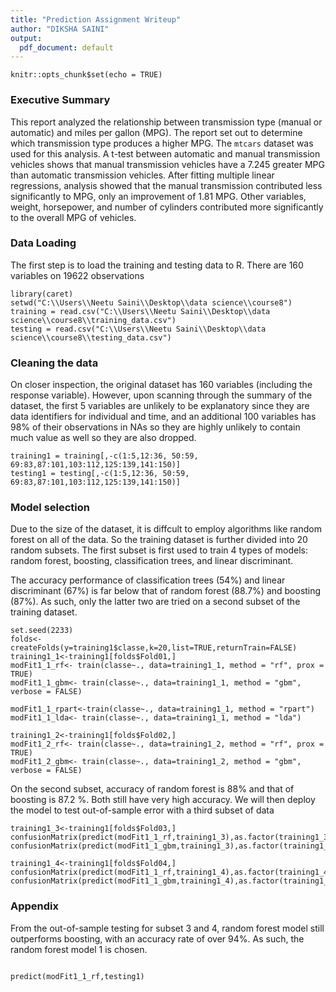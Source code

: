 ```yaml
---
title: "Prediction Assignment Writeup"
author: "DIKSHA SAINI"
output:
  pdf_document: default
---
```


```{r setup, include=FALSE}
knitr::opts_chunk$set(echo = TRUE)
```

### Executive Summary
This report analyzed the relationship between transmission type (manual or 
automatic) and miles per gallon (MPG). The report set out to determine which 
transmission type produces a higher MPG. The `mtcars` dataset was used for this
analysis. A t-test between automatic and manual transmission vehicles shows that
manual transmission vehicles have a 7.245 greater MPG than automatic 
transmission vehicles. After fitting multiple linear regressions, analysis 
showed that the manual transmission contributed less significantly to MPG, only
an improvement of 1.81 MPG.  Other variables, weight, horsepower, and number of 
cylinders contributed more significantly to the overall MPG of vehicles.


### Data Loading
The first step is to load the training and testing data to R. There are 160 variables on 19622 observations
```{r warning=FALSE,cache=TRUE}
library(caret)
setwd("C:\\Users\\Neetu Saini\\Desktop\\data science\\course8")
training = read.csv("C:\\Users\\Neetu Saini\\Desktop\\data science\\course8\\training_data.csv")
testing = read.csv("C:\\Users\\Neetu Saini\\Desktop\\data science\\course8\\testing_data.csv")
```


### Cleaning the data
On closer inspection, the original dataset has 160 variables (including the response variable). However, upon scanning through the summary of the dataset, the first 5 variables are unlikely to be explanatory since they are data identifiers for individual and time, and an additional 100 variables has 98% of their observations in NAs so they are highly unlikely to contain much value as well so they are also dropped.
```{r warning=FALSE,cache=TRUE}
training1 = training[,-c(1:5,12:36, 50:59, 69:83,87:101,103:112,125:139,141:150)]
testing1 = testing[,-c(1:5,12:36, 50:59, 69:83,87:101,103:112,125:139,141:150)]
```


### Model selection
Due to the size of the dataset, it is diffcult to employ algorithms like random forest on all of the data. So the training dataset is further divided into 20 random subsets. The first subset is first used to train 4 types of models: random forest, boosting, classification trees, and linear discriminant.

The accuracy performance of classification trees (54%) and linear discriminant (67%) is far below that of random forest (88.7%) and boosting (87%). As such, only the latter two are tried on a second subset of the training dataset.

```{r warning=FALSE, cache=TRUE}
set.seed(2233)
folds<-createFolds(y=training1$classe,k=20,list=TRUE,returnTrain=FALSE)
training1_1<-training1[folds$Fold01,]
modFit1_1_rf<- train(classe~., data=training1_1, method = "rf", prox = TRUE)
modFit1_1_gbm<- train(classe~., data=training1_1, method = "gbm",  verbose = FALSE)

modFit1_1_rpart<-train(classe~., data=training1_1, method = "rpart")
modFit1_1_lda<- train(classe~., data=training1_1, method = "lda")

training1_2<-training1[folds$Fold02,]
modFit1_2_rf<- train(classe~., data=training1_2, method = "rf", prox = TRUE)
modFit1_2_gbm<- train(classe~., data=training1_2, method = "gbm",  verbose = FALSE)
```

On the second subset, accuracy of random forest is 88% and that of boosting is 87.2 %. Both still have very high accuracy. We will then deploy the model to test out-of-sample error with a third subset of data
```{r warning=FALSE, cache=TRUE}
training1_3<-training1[folds$Fold03,]
confusionMatrix(predict(modFit1_1_rf,training1_3),as.factor(training1_3$classe))
confusionMatrix(predict(modFit1_1_gbm,training1_3),as.factor(training1_3$classe))

training1_4<-training1[folds$Fold04,]
confusionMatrix(predict(modFit1_1_rf,training1_4),as.factor(training1_4$classe)) 
confusionMatrix(predict(modFit1_1_gbm,training1_4),as.factor(training1_4$classe))
```

### Appendix
From the out-of-sample testing for subset 3 and 4, random forest model still outperforms boosting, with an accuracy rate of over 94%. As such, the random forest model 1 is chosen.
```{r warning=FALSE, echo=FALSE,cache=TRUE}

predict(modFit1_1_rf,testing1) 
```
